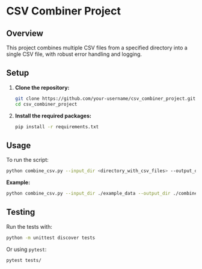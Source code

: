 # CSV Combiner Project

## Overview
This project combines multiple CSV files from a specified directory into a single CSV file, with robust error handling and logging.

## Setup
1. **Clone the repository:**
   ```bash
   git clone https://github.com/your-username/csv_combiner_project.git
   cd csv_combiner_project
   ```
2. **Install the required packages:**
   ```bash
   pip install -r requirements.txt
   ```

## Usage
To run the script:
```bash
python combine_csv.py --input_dir <directory_with_csv_files> --output_dir <output_directory> --output_file <output_filename>
```

**Example:**
```bash
python combine_csv.py --input_dir ./example_data --output_dir ./combined --output_file combined_output.csv
```

## Testing
Run the tests with:
```bash
python -m unittest discover tests
```
Or using `pytest`:
```bash
pytest tests/
```


